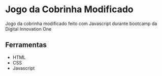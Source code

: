**Jogo da Cobrinha Modificado**
=============================
<p>Jogo da cobrinha modificado feito com Javascript durante bootcamp da Digital Innovation One</p>

## Ferramentas
- HTML
- CSS
- Javascript




